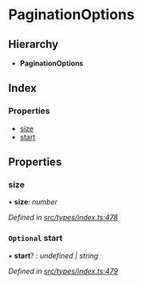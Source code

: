# PaginationOptions

## Hierarchy

* **PaginationOptions**

## Index

### Properties

* [size](paginationoptions.md#size)
* [start](paginationoptions.md#optional-start)

## Properties

### size

• **size**: _number_

_Defined in_ [_src/types/index.ts:478_](https://github.com/PolymathNetwork/polymesh-sdk/blob/1221e467/src/types/index.ts#L478)

### `Optional` start

• **start**? : _undefined \| string_

_Defined in_ [_src/types/index.ts:479_](https://github.com/PolymathNetwork/polymesh-sdk/blob/1221e467/src/types/index.ts#L479)

